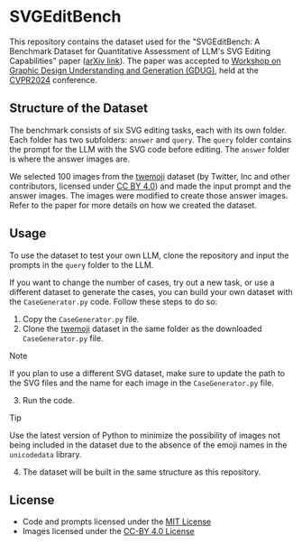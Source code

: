 # SVGEditBench
This repository contains the dataset used for the "SVGEditBench: A Benchmark Dataset for Quantitative Assessment of LLM's SVG Editing Capabilities" paper ([arXiv link](http://arxiv.org/abs/2404.13710)). The paper was accepted to [Workshop on Graphic Design Understanding and Generation (GDUG)](https://sites.google.com/view/gdug-workshop), held at the [CVPR2024](https://cvpr.thecvf.com/Conferences/2024) conference.

## Structure of the Dataset
The benchmark consists of six SVG editing tasks, each with its own folder. Each folder has two subfolders: `answer` and `query`. The `query` folder contains the prompt for the LLM with the SVG code before editing. The `answer` folder is where the answer images are.

We selected 100 images from the [twemoji](https://github.com/twitter/twemoji) dataset (by Twitter, Inc and other contributors, licensed under [CC BY 4.0](https://creativecommons.org/licenses/by/4.0/)) and made the input prompt and the answer images. The images were modified to create those answer images. Refer to the paper for more details on how we created the dataset.

## Usage
To use the dataset to test your own LLM, clone the repository and input the prompts in the `query` folder to the LLM.

If you want to change the number of cases, try out a new task, or use a different dataset to generate the cases, you can build your own dataset with the `CaseGenerator.py` code. Follow these steps to do so:

1. Copy the `CaseGenerator.py` file.
2. Clone the [twemoji](https://github.com/twitter/twemoji) dataset in the same folder as the downloaded `CaseGenerator.py` file.
> [!NOTE]
> If you plan to use a different SVG dataset, make sure to update the path to the SVG files and the name for each image in the `CaseGenerator.py` file.
3. Run the code.
> [!Tip]
> Use the latest version of Python to minimize the possibility of images not being included in the dataset due to the absence of the emoji names in the `unicodedata` library.
4. The dataset will be built in the same structure as this repository.

## License
- Code and prompts licensed under the [MIT License](https://opensource.org/license/mit)
- Images licensed under the [CC-BY 4.0 License](https://creativecommons.org/licenses/by/4.0/)
